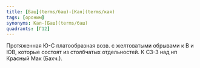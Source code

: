 ```yaml
---
title: [Баш](terms/баш)-[Кая](terms/кая)
tags: [ороним]
synonyms: Кал-[Баш](terms/баш)
quadrants: [Г12]
---
```


Протяженная Ю-С платообразная возв. с желтоватыми обрывами к В и ЮВ, которые
состоят из столбчатых отдельностей. К СЗ-З над нп Красный Мак (Бахч.).
